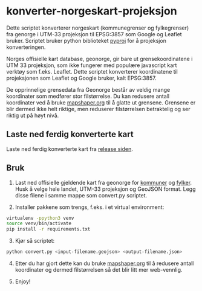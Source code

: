 # konverter-norgeskart-projeksjon

Dette scriptet konverterer norgeskart (kommunegrenser og fylkegrenser) fra genorge i UTM-33 projeksjon 
til EPSG:3857 som Google og Leaflet bruker.
Scriptet bruker python biblioteket [pyproj](https://pypi.org/project/pyproj/) for å projeksjon konverteringen.

Norges offisielle kart database, geonorge, gir bare ut grensekoordinatene i UTM 33 projeksjon, 
som ikke fungerer med populære javascript kart verktøy som f.eks. Leaflet. 
Dette scriptet konverterer koordinatene til projeksjonen som Leaflet og Google bruker, kalt EPSG:3857.

De opprinnelige grensedata fra Geonorge består av veldig mange koordinater som medfører stor filstørrelse. 
Du kan redusere antall koordinater ved å bruke [mapshaper.org](http://mapshaper.org) til å glatte ut grensene. 
Grensene er blir dermed ikke helt riktige, men reduserer filstørrelsen betraktelig og ser riktig ut på høyt nivå.

## Laste ned ferdig konverterte kart

Laste ned ferdig konverterte kart fra [release siden](https://github.com/smistad/konverter-norgeskart-projeksjon/releases).

## Bruk

1. Last ned offisielle gjeldende kart fra geonorge for [kommuner](https://kartkatalog.geonorge.no/metadata/041f1e6e-bdbc-4091-b48f-8a5990f3cc5b) og [fylker](https://kartkatalog.geonorge.no/metadata/6093c8a8-fa80-11e6-bc64-92361f002671). Husk å velge hele landet, UTM-33 projeksjon og GeoJSON format. Legg disse filene i samme mappe som convert.py scriptet.

2. Installer pakkene som trengs, f.eks. i et virtual environment:
```bash
virtualenv -ppython3 venv
source venv/bin/activate
pip install -r requirements.txt
```

3. Kjør så scriptet:
```bash
python convert.py <input-filename.geojson> <output-filename.json>
```

4. Etter du har gjort dette kan du bruke [mapshaper.org](http://mapshaper.org) til å redusere antall koordinater og dermed filstørrelsen så det blir litt mer web-vennlig.

5. Enjoy!

